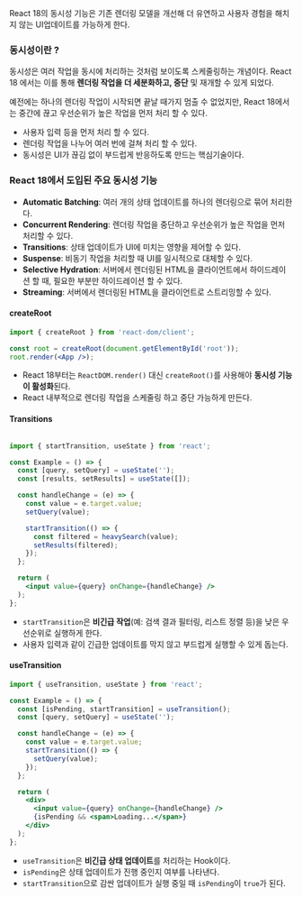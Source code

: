 React 18의 동시성 기능은 기존 렌더링 모델을 개선해 더 유연하고 사용자 경험을 해치지 않는 UI업데이트를 가능하게 한다.


### 동시성이란 ?

동시성은 여러 작업을 동시에 처리하는 것처럼 보이도록 스케줄링하는 개념이다. React 18 에서는 이를 통해 **렌더링 작업을 더 세분화하고, 중단** 및 재개할 수 있게 되었다.

예전에는 하나의 렌더링 작업이 시작되면 끝날 때가지 멈출 수 없었지만, React 18에서는 중간에 끊고 우선순위가 높은 작업을 먼저 처리 할 수 있다.

- 사용자 입력 등을 먼저 처리 할 수 있다.
- 렌더링 작업을 나누어 여러 번에 걸쳐 처리 할 수 있다.
- 동시성은 UI가 끊김 없이 부드럽게 반응하도록 만드는 핵심기술이다.

### React 18에서 도입된 주요 동시성 기능

- **Automatic Batching**: 여러 개의 상태 업데이트를 하나의 렌더링으로 묶어 처리한다.
- **Concurrent Rendering**: 렌더링 작업을 중단하고 우선순위가 높은 작업을 먼저 처리할 수 있다.
- **Transitions**: 상태 업데이트가 UI에 미치는 영향을 제어할 수 있다.
- **Suspense**: 비동기 작업을 처리할 때 UI를 일시적으로 대체할 수 있다.
- **Selective Hydration**: 서버에서 렌더링된 HTML을 클라이언트에서 하이드레이션 할 때, 필요한 부분만 하이드레이션 할 수 있다.
- **Streaming**: 서버에서 렌더링된 HTML을 클라이언트로 스트리밍할 수 있다.

#### createRoot

``` jsx
import { createRoot } from 'react-dom/client';

const root = createRoot(document.getElementById('root'));
root.render(<App />);

```

- React 18부터는 `ReactDOM.render()` 대신 `createRoot()`를 사용해야 **동시성 기능이 활성화**된다.
- React 내부적으로 렌더링 작업을 스케줄링 하고 중단 가능하게 만든다.

#### Transitions

``` jsx

import { startTransition, useState } from 'react';

const Example = () => {
  const [query, setQuery] = useState('');
  const [results, setResults] = useState([]);

  const handleChange = (e) => {
    const value = e.target.value;
    setQuery(value);

    startTransition(() => {
      const filtered = heavySearch(value);
      setResults(filtered);
    });
  };

  return (
    <input value={query} onChange={handleChange} />
  );
};

```

- `startTransition`은 **비긴급 작업**(예: 검색 결과 필터링, 리스트 정렬 등)을 낮은 우선순위로 실행하게 한다.
- 사용자 입력과 같이 긴급한 업데이트를 막지 않고 부드럽게 실행할 수 있게 돕는다.

#### useTransition

``` jsx
import { useTransition, useState } from 'react';

const Example = () => {
  const [isPending, startTransition] = useTransition();
  const [query, setQuery] = useState('');

  const handleChange = (e) => {
    const value = e.target.value;
    startTransition(() => {
      setQuery(value);
    });
  };

  return (
    <div>
      <input value={query} onChange={handleChange} />
      {isPending && <span>Loading...</span>}
    </div>
  );
};
```

- `useTransition`은 **비긴급 상태 업데이트**를 처리하는 Hook이다.
- `isPending`은 상태 업데이트가 진행 중인지 여부를 나타낸다.
- `startTransition`으로 감싼 업데이트가 실행 중일 때 `isPending`이 `true`가 된다.


